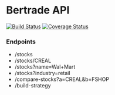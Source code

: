 # Bertrade API

[![Build Status](https://travis-ci.org/bertrade/bertrade-api.png?branch=master)](https://travis-ci.org/bertrade/bertrade-api)
[![Coverage Status](https://coveralls.io/repos/github/bertrade/bertrade-api/badge.png)](https://coveralls.io/github/bertrade/bertrade-api)

### Endpoints

- /stocks
- /stocks/CREAL
- /stocks?name=Wal+Mart
- /stocks?industry=retail
- /compare-stocks?a=CREAL&b=FSHOP
- /build-strategy
